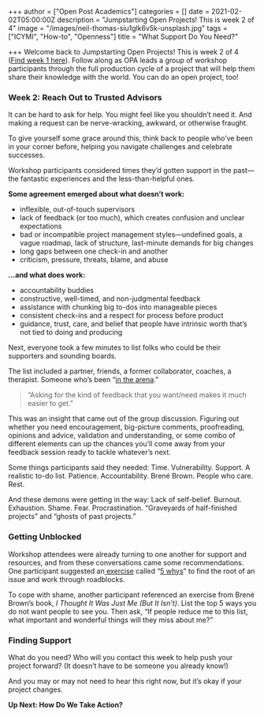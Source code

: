 +++
author = ["Open Post Academics"]
categories = []
date = 2021-02-02T05:00:00Z
description = "Jumpstarting Open Projects! This is week 2 of 4"
image = "/images/neil-thomas-siu1glk6v5k-unsplash.jpg"
tags = ["ICYMI", "How-to", "Openness"]
title = "What Support Do You Need?"

+++
Welcome back to Jumpstarting Open Projects! This is week 2 of 4 ([Find week 1 here](/blog/what-is-an-open-project/ "Find week 1 here")). Follow along as OPA leads a group of workshop participants through the full production cycle of a project that will help them share their knowledge with the world. You can do an open project, too!

### **Week 2: Reach Out to Trusted Advisors**

It can be hard to ask for help. You might feel like you shouldn’t need it. And making a request can be nerve-wracking, awkward, or otherwise fraught.

To give yourself some grace around this, think back to people who’ve been in your corner before, helping you navigate challenges and celebrate successes.

Workshop participants considered times they’d gotten support in the past—the fantastic experiences and the less-than-helpful ones.

**Some agreement emerged about what doesn’t work:**

* inflexible, out-of-touch supervisors
* lack of feedback (or too much), which creates confusion and unclear expectations
* bad or incompatible project management styles—undefined goals, a vague roadmap, lack of structure, last-minute demands for big changes
* long gaps between one check-in and another
* criticism, pressure, threats, blame, and abuse

**…and what does work:**

* accountability buddies
* constructive, well-timed, and non-judgmental feedback
* assistance with chunking big to-dos into manageable pieces
* consistent check-ins and a respect for process before product
* guidance, trust, care, and belief that people have intrinsic worth that’s not tied to doing and producing

Next, everyone took a few minutes to list folks who could be their supporters and sounding boards.

The list included a partner, friends, a former collaborator, coaches, a therapist. Someone who’s been “[in the arena](https://en.wikipedia.org/wiki/Citizenship_in_a_Republic).”

> “Asking for the kind of feedback that you want/need makes it much easier to get.”

This was an insight that came out of the group discussion. Figuring out whether you need encouragement, big-picture comments, proofreading, opinions and advice, validation and understanding, or some combo of different elements can up the chances you’ll come away from your feedback session ready to tackle whatever’s next.

Some things participants said they needed: Time. Vulnerability. Support. A realistic to-do list. Patience. Accountability. Brené Brown. People who care. Rest.

And these demons were getting in the way: Lack of self-belief. Burnout. Exhaustion. Shame. Fear. Procrastination. “Graveyards of half-finished projects” and “ghosts of past projects.”

### **Getting Unblocked**

Workshop attendees were already turning to one another for support and resources, and from these conversations came some recommendations. One participant suggested an[ exercise](https://www.designkit.org/methods/66) called “[5 whys](https://www.atlassian.com/team-playbook/plays/5-whys)” to find the root of an issue and work through roadblocks.

To cope with shame, another participant referenced an exercise from Brené Brown’s book, _I Thought It Was Just Me (But It Isn’t)_. List the top 5 ways you do not want people to see you. Then ask, “If people reduce me to this list, what important and wonderful things will they miss about me?”

### **Finding Support**

What do you need? Who will you contact this week to help push your project forward? (It doesn’t have to be someone you already know!)

And you may or may not need to hear this right now, but it’s okay if your project changes.

**Up Next: How Do We Take Action?**